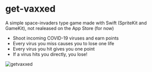 # get-vaxxed
A simple space-invaders type game made with Swift (SpriteKit and GameKit), not realeased on the App Store (for now)

* Shoot incoming COVID-19 viruses and earn points
* Every virus you miss causes you to lose one life
* Every virus you hit gives you one point
* If a virus hits you directly, you lose!

![getvaxxed](https://user-images.githubusercontent.com/37259977/152704646-f76a99d6-4957-4d5f-8c46-fed5c104f626.gif)
